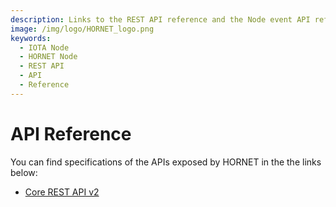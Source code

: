 ```yaml
---
description: Links to the REST API reference and the Node event API reference.
image: /img/logo/HORNET_logo.png
keywords:
  - IOTA Node
  - HORNET Node
  - REST API
  - API
  - Reference
---
```


# API Reference

You can find specifications of the APIs exposed by HORNET in the the links below:

- [Core REST API v2](/apis/core/v2/iota-core-rest-api)
